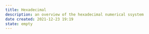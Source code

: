 ```yaml
---
title: Hexadecimal
description: an overview of the hexadecimal numerical ssystem
date created: 2021-12-23 19:19
state: empty
---
```


